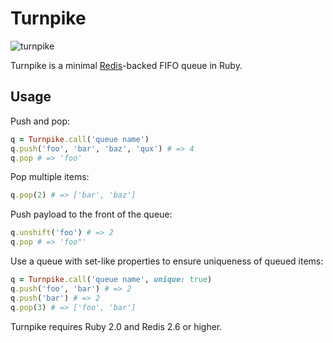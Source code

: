 # Turnpike

![turnpike][nj]

Turnpike is a minimal [Redis][red]-backed FIFO queue in Ruby.

## Usage

Push and pop:

```ruby
q = Turnpike.call('queue name')
q.push('foo', 'bar', 'baz', 'qux') # => 4
q.pop # => 'foo'
```

Pop multiple items:

```ruby
q.pop(2) # => ['bar', 'baz']
```

Push payload to the front of the queue:

```ruby
q.unshift('foo') # => 2
q.pop # => 'foo"'
```

Use a queue with set-like properties to ensure uniqueness of queued items:

```ruby
q = Turnpike.call('queue name', unique: true)
q.push('foo', 'bar') # => 2
q.push('bar') # => 2
q.pop(3) # => ['foo', 'bar']
```

Turnpike requires Ruby 2.0 and Redis 2.6 or higher.

[nj]: http://f.cl.ly/items/33242X323P3M1t1G400H/turnpike.jpg
[red]: http://redis.io/

